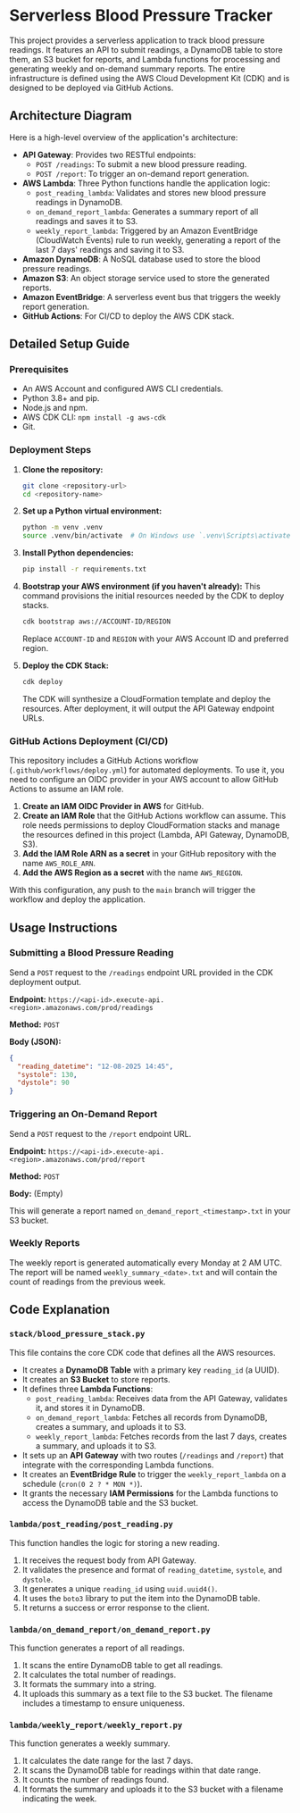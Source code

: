 # Serverless Blood Pressure Tracker

This project provides a serverless application to track blood pressure readings. It features an API to submit readings, a DynamoDB table to store them, an S3 bucket for reports, and Lambda functions for processing and generating weekly and on-demand summary reports. The entire infrastructure is defined using the AWS Cloud Development Kit (CDK) and is designed to be deployed via GitHub Actions.

## Architecture Diagram

Here is a high-level overview of the application's architecture:

* **API Gateway**: Provides two RESTful endpoints:
    * `POST /readings`: To submit a new blood pressure reading.
    * `POST /report`: To trigger an on-demand report generation.
* **AWS Lambda**: Three Python functions handle the application logic:
    * `post_reading_lambda`: Validates and stores new blood pressure readings in DynamoDB.
    * `on_demand_report_lambda`: Generates a summary report of all readings and saves it to S3.
    * `weekly_report_lambda`: Triggered by an Amazon EventBridge (CloudWatch Events) rule to run weekly, generating a report of the last 7 days' readings and saving it to S3.
* **Amazon DynamoDB**: A NoSQL database used to store the blood pressure readings.
* **Amazon S3**: An object storage service used to store the generated reports.
* **Amazon EventBridge**: A serverless event bus that triggers the weekly report generation.
* **GitHub Actions**: For CI/CD to deploy the AWS CDK stack.

## Detailed Setup Guide

### Prerequisites

* An AWS Account and configured AWS CLI credentials.
* Python 3.8+ and pip.
* Node.js and npm.
* AWS CDK CLI: `npm install -g aws-cdk`
* Git.

### Deployment Steps

1.  **Clone the repository:**
    ```bash
    git clone <repository-url>
    cd <repository-name>
    ```

2.  **Set up a Python virtual environment:**
    ```bash
    python -m venv .venv
    source .venv/bin/activate  # On Windows use `.venv\Scripts\activate`
    ```

3.  **Install Python dependencies:**
    ```bash
    pip install -r requirements.txt
    ```

4.  **Bootstrap your AWS environment (if you haven't already):**
    This command provisions the initial resources needed by the CDK to deploy stacks.
    ```bash
    cdk bootstrap aws://ACCOUNT-ID/REGION
    ```
    Replace `ACCOUNT-ID` and `REGION` with your AWS Account ID and preferred region.

5.  **Deploy the CDK Stack:**
    ```bash
    cdk deploy
    ```
    The CDK will synthesize a CloudFormation template and deploy the resources. After deployment, it will output the API Gateway endpoint URLs.

### GitHub Actions Deployment (CI/CD)

This repository includes a GitHub Actions workflow (`.github/workflows/deploy.yml`) for automated deployments. To use it, you need to configure an OIDC provider in your AWS account to allow GitHub Actions to assume an IAM role.

1.  **Create an IAM OIDC Provider in AWS** for GitHub.
2.  **Create an IAM Role** that the GitHub Actions workflow can assume. This role needs permissions to deploy CloudFormation stacks and manage the resources defined in this project (Lambda, API Gateway, DynamoDB, S3).
3.  **Add the IAM Role ARN as a secret** in your GitHub repository with the name `AWS_ROLE_ARN`.
4.  **Add the AWS Region as a secret** with the name `AWS_REGION`.

With this configuration, any push to the `main` branch will trigger the workflow and deploy the application.

## Usage Instructions

### Submitting a Blood Pressure Reading

Send a `POST` request to the `/readings` endpoint URL provided in the CDK deployment output.

**Endpoint:** `https://<api-id>.execute-api.<region>.amazonaws.com/prod/readings`

**Method:** `POST`

**Body (JSON):**
```json
{
  "reading_datetime": "12-08-2025 14:45",
  "systole": 130,
  "dystole": 90
}
```

### Triggering an On-Demand Report

Send a `POST` request to the `/report` endpoint URL.

**Endpoint:** `https://<api-id>.execute-api.<region>.amazonaws.com/prod/report`

**Method:** `POST`

**Body:** (Empty)

This will generate a report named `on_demand_report_<timestamp>.txt` in your S3 bucket.

### Weekly Reports

The weekly report is generated automatically every Monday at 2 AM UTC. The report will be named `weekly_summary_<date>.txt` and will contain the count of readings from the previous week.

## Code Explanation

### `stack/blood_pressure_stack.py`

This file contains the core CDK code that defines all the AWS resources.
* It creates a **DynamoDB Table** with a primary key `reading_id` (a UUID).
* It creates an **S3 Bucket** to store reports.
* It defines three **Lambda Functions**:
    * `post_reading_lambda`: Receives data from the API Gateway, validates it, and stores it in DynamoDB.
    * `on_demand_report_lambda`: Fetches all records from DynamoDB, creates a summary, and uploads it to S3.
    * `weekly_report_lambda`: Fetches records from the last 7 days, creates a summary, and uploads it to S3.
* It sets up an **API Gateway** with two routes (`/readings` and `/report`) that integrate with the corresponding Lambda functions.
* It creates an **EventBridge Rule** to trigger the `weekly_report_lambda` on a schedule (`cron(0 2 ? * MON *)`).
* It grants the necessary **IAM Permissions** for the Lambda functions to access the DynamoDB table and the S3 bucket.

### `lambda/post_reading/post_reading.py`

This function handles the logic for storing a new reading.
1.  It receives the request body from API Gateway.
2.  It validates the presence and format of `reading_datetime`, `systole`, and `dystole`.
3.  It generates a unique `reading_id` using `uuid.uuid4()`.
4.  It uses the `boto3` library to put the item into the DynamoDB table.
5.  It returns a success or error response to the client.

### `lambda/on_demand_report/on_demand_report.py`

This function generates a report of all readings.
1.  It scans the entire DynamoDB table to get all readings.
2.  It calculates the total number of readings.
3.  It formats the summary into a string.
4.  It uploads this summary as a text file to the S3 bucket. The filename includes a timestamp to ensure uniqueness.

### `lambda/weekly_report/weekly_report.py`

This function generates a weekly summary.
1.  It calculates the date range for the last 7 days.
2.  It scans the DynamoDB table for readings within that date range.
3.  It counts the number of readings found.
4.  It formats the summary and uploads it to the S3 bucket with a filename indicating the week.
